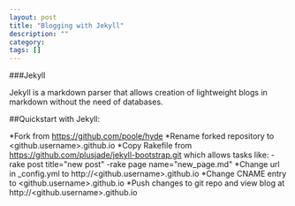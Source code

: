 ```yaml
---
layout: post
title: "Blogging with Jekyll"
description: ""
category:
tags: []
---
```


###Jekyll

Jekyll is a markdown parser that allows creation of lightweight blogs in markdown without the need of databases.

##Quickstart with Jekyll:
>
*Fork from https://github.com/poole/hyde
*Rename forked repository to <github.username>.github.io
*Copy Rakefile from https://github.com/plusjade/jekyll-bootstrap.git which allows tasks like:
  -rake post title="new post"
  -rake page name="new_page.md"
*Change url in _config.yml to http://<github.username>.github.io
*Change CNAME entry to <github.username>.github.io
*Push changes to git repo and view blog at http://<github.username>.github.io

